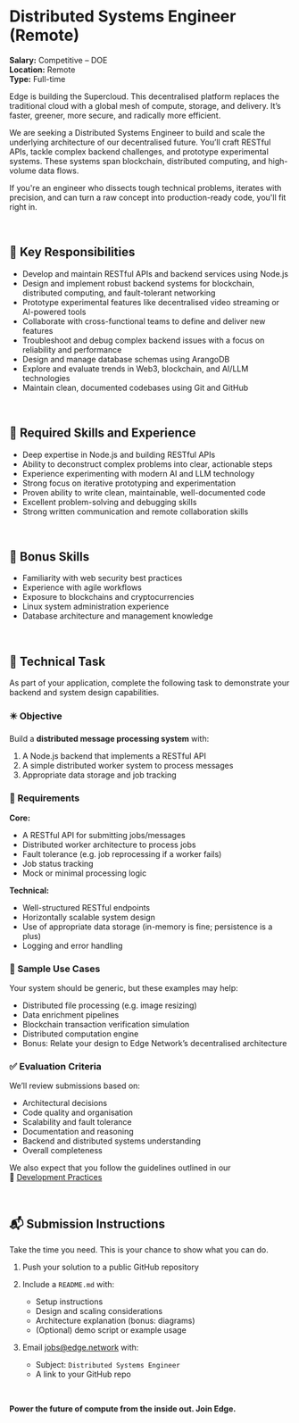 # Distributed Systems Engineer (Remote)

**Salary:** Competitive – DOE  
**Location:** Remote  
**Type:** Full-time  

Edge is building the Supercloud. This decentralised platform replaces the traditional cloud with a global mesh of compute, storage, and delivery. It’s faster, greener, more secure, and radically more efficient.

We are seeking a Distributed Systems Engineer to build and scale the underlying architecture of our decentralised future. You’ll craft RESTful APIs, tackle complex backend challenges, and prototype experimental systems. These systems span blockchain, distributed computing, and high-volume data flows.

If you're an engineer who dissects tough technical problems, iterates with precision, and can turn a raw concept into production-ready code, you'll fit right in.

<br>

## 🔧 Key Responsibilities

- Develop and maintain RESTful APIs and backend services using Node.js  
- Design and implement robust backend systems for blockchain, distributed computing, and fault-tolerant networking  
- Prototype experimental features like decentralised video streaming or AI-powered tools  
- Collaborate with cross-functional teams to define and deliver new features  
- Troubleshoot and debug complex backend issues with a focus on reliability and performance  
- Design and manage database schemas using ArangoDB  
- Explore and evaluate trends in Web3, blockchain, and AI/LLM technologies  
- Maintain clean, documented codebases using Git and GitHub  

<br>

## 🧠 Required Skills and Experience

- Deep expertise in Node.js and building RESTful APIs  
- Ability to deconstruct complex problems into clear, actionable steps  
- Experience experimenting with modern AI and LLM technology  
- Strong focus on iterative prototyping and experimentation  
- Proven ability to write clean, maintainable, well-documented code  
- Excellent problem-solving and debugging skills  
- Strong written communication and remote collaboration skills  

<br>

## 🧩 Bonus Skills

- Familiarity with web security best practices  
- Experience with agile workflows  
- Exposure to blockchains and cryptocurrencies  
- Linux system administration experience  
- Database architecture and management knowledge  

<br>

## 🧪 Technical Task

As part of your application, complete the following task to demonstrate your backend and system design capabilities.

### ✴️ Objective

Build a **distributed message processing system** with:

1. A Node.js backend that implements a RESTful API  
2. A simple distributed worker system to process messages  
3. Appropriate data storage and job tracking

### 📌 Requirements

**Core:**
- A RESTful API for submitting jobs/messages
- Distributed worker architecture to process jobs
- Fault tolerance (e.g. job reprocessing if a worker fails)
- Job status tracking
- Mock or minimal processing logic

**Technical:**
- Well-structured RESTful endpoints
- Horizontally scalable system design
- Use of appropriate data storage (in-memory is fine; persistence is a plus)
- Logging and error handling

### 🧪 Sample Use Cases

Your system should be generic, but these examples may help:

- Distributed file processing (e.g. image resizing)
- Data enrichment pipelines
- Blockchain transaction verification simulation
- Distributed computation engine
- Bonus: Relate your design to Edge Network’s decentralised architecture

### ✅ Evaluation Criteria

We’ll review submissions based on:

- Architectural decisions
- Code quality and organisation
- Scalability and fault tolerance
- Documentation and reasoning
- Backend and distributed systems understanding
- Overall completeness

We also expect that you follow the guidelines outlined in our  
📖 [Development Practices](https://github.com/edge/jobs/blob/master/development-practices.md)

<br>

## 📬 Submission Instructions

Take the time you need. This is your chance to show what you can do.

1. Push your solution to a public GitHub repository  
2. Include a `README.md` with:
   - Setup instructions
   - Design and scaling considerations
   - Architecture explanation (bonus: diagrams)
   - (Optional) demo script or example usage

3. Email [jobs@edge.network](mailto:jobs@edge.network) with:
   - Subject: `Distributed Systems Engineer`
   - A link to your GitHub repo

<br>

**Power the future of compute from the inside out. Join Edge.**
